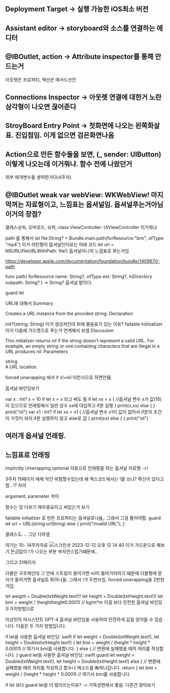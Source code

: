 ## Deployment Target -> 실행 가능한 iOS최소 버전

## Assistant editor -> storyboard와 소스를 연결하는 에디터

## @IBOutlet, action -> Attribute inspector를 통해 만드는거
아웃렛은 프로퍼티, 액선은 메서드선언

## Connections Inspector -> 아웃렛 연결에 대한거 노란삼각형이 나오면 끊어준다

## StroyBoard Entry Point -> 첫화면에 나오는 왼쪽화살표. 진입점임. 이게 없으면 검은화면나옴

## Action으로 만든 함수들을 보면, (_ sender: UIButton) 이렇게 나오는데 이거뭐냐. 함수 전에 나왔던거
외부 매개변수를 생략한거다(4주차)

##    @IBOutlet weak var webView: WKWebView! 마지막꺼는 자료형이고, 느낌표는 옵셔널임. 옵셔널푸는거아님 이거의 장점?


클래스상속, 오버로드, 슈퍼, class ViewController: UIViewController 이거뭐냐

path 를 통해서 
let file:String? = Bundle.main.path(forResource:"bmi", ofType: "mp4")
이거 리턴형이 옵셔널인이유는 아래 코드
let url = NSURL(fileURLWithPath: file!)
옵셔널이니까 느낌표로 푸는거임


https://developer.apple.com/documentation/foundation/bundle/1409670-path

func path(
    forResource name: String?,
    ofType ext: String?,
    inDirectory subpath: String?
) -> String?
옵셔널 밭이다.


guard let


URL에 대해서
Summary

Creates a URL instance from the provided string.
Declaration

init?(string: String)   이거 생성자인데 뒤에 물음표가 있는 이유? failable initioalizer 이거 다음에 가드랫으로 푸는거 연계해서 보셈
Discussion

This initializer returns nil if the string doesn’t represent a valid URL. For example, an empty string or one containing characters that are illegal in a URL produces nil.
Parameters

string	
A URL location.



forced unwrapping 에서 if x!=nil 이런식으로 하면안됌.

옵셔널 바인딩보기

var x : Int?
x = 10 if let x = x 라고 써도 됨
if let xx = x { //옵셔널 변수 x가 값(10)이 있으므로 언래핑해서 일반 상수 xx에 대입하고 if문 실행 } print(x,xx)
else {
} print("nil")
var x1 : Int?
if let xx = x1 { //옵셔널 변수 x1이 값이 없어서 if문의 조건이 거짓이 되어 if문 실행하지 않고 else로 감 } print(xx)
else {
} print("nil")

## 여러개 옵셔널 언래핑.

## 느낌표로 언래핑
implicitly Unwrapping optional
자동으로 언래핑을 하는 옵셔널 자료형 ->!

3주차 15페이지 예제
약간 위험할수있는데 왜 엑스코드에서는 !를 쓰냐? 확신이 있다고 함..
!? 차이

argument, parameter 차이

함수는 걍 다보기
매우중요라고 써있는거 보기

failable initializer 로 만든 프로퍼티는 옵셔널로나옴,. 그래서 그걸 풀어야함.
guard let url = URL(string:urlString) else {
    print("invaild URL");
}

클래스도.
..
그냥 다하셈

여기는 10- 14주차자료
![스크린샷 2023-12-12 오후 12 14 40](https://github.com/geniusBrainLsm/socket_programming/assets/87559232/466ebbab-6fff-48b8-b9f8-262bd01727ba)
이거 가드문으로 해보기
뜬금없이 !가 나오는 부분 부자연스럽기떄문에..

그리고 31페이지

더블은 구조체인데 그 안에 스트링이 들어가면 nil이 들어가야하기 떄문에 더블형에 문자가 들어가면 옵셔널로 튀어나옴.
그래서 !가 두번쓰임. forced unwrapping을 2번한거임.

let weight = Double(txtWeight.text!)!
let height = Double(txtHeight.text!)!
let bmi = weight / (heightheight0.0001) // kg/m*m 이걸 보다 안전한 옵셔널 바인딩 두가지방법으로

이상민의 어시스턴트
GPT-4
옵셔널 바인딩을 사용하여 안전하게 값을 얻어올 수 있습니다. 다음은 두 가지 방법입니다.

if let을 사용한 옵셔널 바인딩:
swift
if let weight = Double(txtWeight.text!), let height = Double(txtHeight.text!) {
    let bmi = weight / (height * height * 0.0001)
    // 여기서 bmi를 사용합니다.
} else {
    // 변환에 실패했을 때의 처리를 작성합니다.
}
guard let을 사용한 옵셔널 바인딩:
swift
guard let weight = Double(txtWeight.text!), let height = Double(txtHeight.text!) else {
    // 변환에 실패했을 때의 처리를 작성하고 함수나 메소드를 빠져나갑니다.
    return
}
let bmi = weight / (height * height * 0.0001)
// 여기서 bmi를 사용합니다.


if let 보다 guard let을 더 많이쓰는이유? -> 가독성면에서 좋음. 다른건 찾아보기
